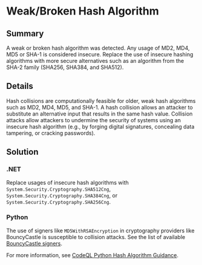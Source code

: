 # Weak/Broken Hash Algorithm

## Summary

A weak or broken hash algorithm was detected.
Any usage of MD2, MD4, MD5 or SHA-1 is considered insecure.
Replace the use of insecure hashing algorithms with more secure alternatives such as an algorithm from the SHA-2 family (SHA256, SHA384, and SHA512).

## Details

Hash collisions are computationally feasible for older, weak hash algorithms such as MD2, MD4, MD5, and SHA-1.
A hash collision allows an attacker to substitute an alternative input that results in the same hash value.
Collision attacks allow attackers to undermine the security of systems using an insecure hash algorithm (e.g., by forging digital signatures, concealing data tampering, or cracking passwords).

## Solution

### .NET

Replace usages of insecure hash algorithms with `System.Security.Cryptography.SHA512Cng`, `System.Security.Cryptography.SHA384Cng`, or `System.Security.Cryptography.SHA256Cng`.

### Python

The use of signers like `MD5WithRSAEncryption` in cryptography providers like BouncyCastle is susceptible to collision attacks. See the list of available [BouncyCastle signers](https://github.com/neoeinstein/bouncycastle/blob/master/crypto/src/security/SignerUtilities.cs).

For more information, see [CodeQL Python Hash Algorithm Guidance](https://codeql.github.com/codeql-query-help/python/py-weak-sensitive-data-hashing/).
